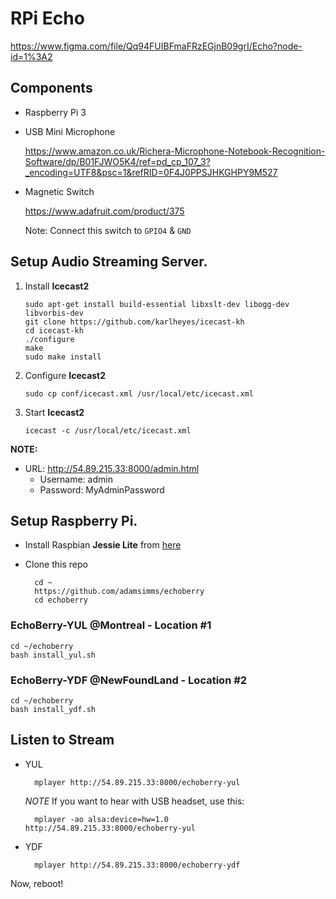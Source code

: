# RPi Echo

https://www.figma.com/file/Qq94FUIBFmaFRzEGjnB09grI/Echo?node-id=1%3A2


## Components

- Raspberry Pi 3

- USB Mini Microphone
    
    https://www.amazon.co.uk/Richera-Microphone-Notebook-Recognition-Software/dp/B01FJWO5K4/ref=pd_cp_107_3?_encoding=UTF8&psc=1&refRID=0F4J0PPSJHKGHPY9M527

- Magnetic Switch
    
    https://www.adafruit.com/product/375
    
    Note: Connect this switch to `GPIO4` & `GND`

## Setup Audio Streaming Server.

1. Install **Icecast2**

       sudo apt-get install build-essential libxslt-dev libogg-dev libvorbis-dev
       git clone https://github.com/karlheyes/icecast-kh
       cd icecast-kh
       ./configure
       make
       sudo make install

2. Configure **Icecast2**
   
       sudo cp conf/icecast.xml /usr/local/etc/icecast.xml

3. Start **Icecast2**

       icecast -c /usr/local/etc/icecast.xml

**NOTE:** 

- URL: http://54.89.215.33:8000/admin.html
    * Username: admin
    * Password: MyAdminPassword


## Setup Raspberry Pi.

- Install Raspbian **Jessie Lite** from [here](http://downloads.raspberrypi.org/raspbian_lite/images/raspbian_lite-2017-07-05/2017-07-05-raspbian-jessie-lite.zip)

- Clone this repo
    
        cd ~
        https://github.com/adamsimms/echoberry
        cd echoberry

### EchoBerry-YUL @Montreal - Location #1
    
    cd ~/echoberry
    bash install_yul.sh

### EchoBerry-YDF @NewFoundLand - Location #2
        
    cd ~/echoberry
    bash install_ydf.sh


## Listen to Stream

- YUL
    
        mplayer http://54.89.215.33:8000/echoberry-yul
    
    *NOTE* If you want to hear with USB headset, use this:
        
        mplayer -ao alsa:device=hw=1.0 http://54.89.215.33:8000/echoberry-yul

- YDF
    
        mplayer http://54.89.215.33:8000/echoberry-ydf

Now, reboot!
